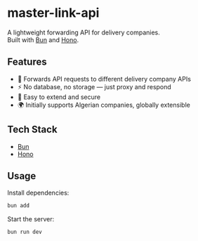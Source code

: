 # master-link-api

A lightweight forwarding API for delivery companies.  
Built with [Bun](https://bun.sh/) and [Hono](https://hono.dev/).  

## Features

- 🔁 Forwards API requests to different delivery company APIs
- ⚡ No database, no storage — just proxy and respond
- 🔐 Easy to extend and secure
- 🌍 Initially supports Algerian companies, globally extensible

## Tech Stack

- [Bun](https://bun.sh/)
- [Hono](https://hono.dev/)

## Usage

Install dependencies:

``` bash
bun add
```

Start the server:

```bash
bun run dev
